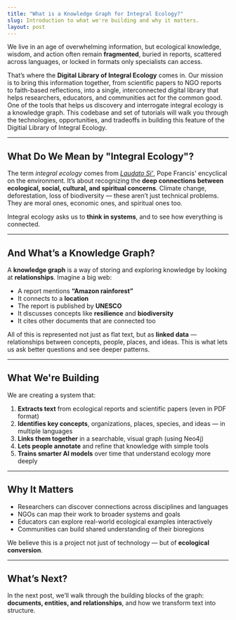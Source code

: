 ```yaml
---
title: "What is a Knowledge Graph for Integral Ecology?"
slug: Introduction to what we're building and why it matters.
layout: post
---
```


We live in an age of overwhelming information, but ecological knowledge, wisdom, and action often remain **fragmented**, buried in reports, scattered across languages, or locked in formats only specialists can access.

That’s where the **Digital Library of Integral Ecology** comes in. Our mission is to bring this information together, from scientific papers to NGO reports to faith-based reflections, into a single, interconnected digital library that helps researchers, educators, and communities act for the common good. One of the tools that helps us discovery and interrogate integral ecology is a knowledge graph. This codebase and set of tutorials will walk you through the technologies, opportunities, and tradeoffs in building this feature of the Digitial Library of Integral Ecology.

---

## What Do We Mean by "Integral Ecology"?

The term *integral ecology* comes from *[Laudato Si’](https://www.vatican.va/content/francesco/en/encyclicals/documents/papa-francesco_20150524_enciclica-laudato-si.html)*, Pope Francis' encyclical on the environment. It’s about recognizing the **deep connections between ecological, social, cultural, and spiritual concerns**. Climate change, deforestation, loss of biodiversity — these aren’t just technical problems. They are moral ones, economic ones, and spiritual ones too.

Integral ecology asks us to **think in systems**, and to see how everything is connected.

---

## And What’s a Knowledge Graph?

A **knowledge graph** is a way of storing and exploring knowledge by looking at **relationships**. Imagine a big web:

- A report mentions **“Amazon rainforest”**
- It connects to a **location**
- The report is published by **UNESCO**
- It discusses concepts like **resilience** and **biodiversity**
- It cites other documents that are connected too

All of this is represented not just as flat text, but as **linked data** — relationships between concepts, people, places, and ideas. This is what lets us ask better questions and see deeper patterns.

---

## What We're Building

We are creating a system that:

1. **Extracts text** from ecological reports and scientific papers (even in PDF format)
2. **Identifies key concepts**, organizations, places, species, and ideas — in multiple languages
3. **Links them together** in a searchable, visual graph (using Neo4j)
4. **Lets people annotate** and refine that knowledge with simple tools
5. **Trains smarter AI models** over time that understand ecology more deeply

---

## Why It Matters

- Researchers can discover connections across disciplines and languages
- NGOs can map their work to broader systems and goals
- Educators can explore real-world ecological examples interactively
- Communities can build shared understanding of their bioregions

We believe this is a project not just of technology — but of **ecological conversion**.

---

## What’s Next?

In the next post, we’ll walk through the building blocks of the graph: **documents, entities, and relationships**, and how we transform text into structure.
